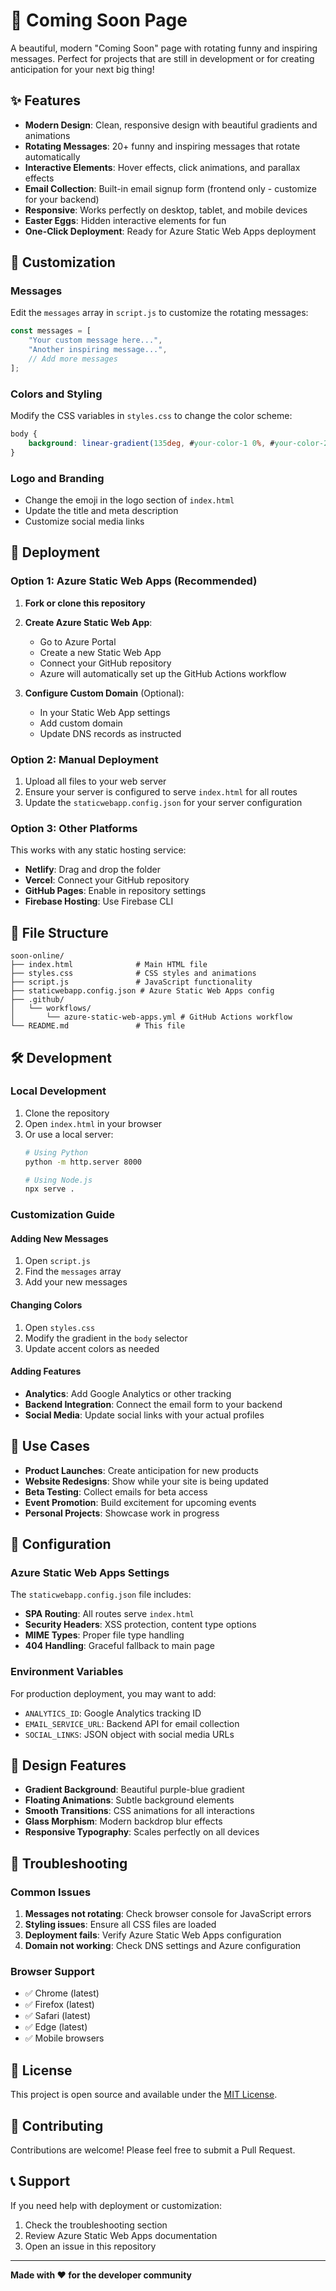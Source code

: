 # 🚀 Coming Soon Page

A beautiful, modern "Coming Soon" page with rotating funny and inspiring messages. Perfect for projects that are still in development or for creating anticipation for your next big thing!

## ✨ Features

- **Modern Design**: Clean, responsive design with beautiful gradients and animations
- **Rotating Messages**: 20+ funny and inspiring messages that rotate automatically
- **Interactive Elements**: Hover effects, click animations, and parallax effects
- **Email Collection**: Built-in email signup form (frontend only - customize for your backend)
- **Responsive**: Works perfectly on desktop, tablet, and mobile devices
- **Easter Eggs**: Hidden interactive elements for fun
- **One-Click Deployment**: Ready for Azure Static Web Apps deployment

## 🎨 Customization

### Messages
Edit the `messages` array in `script.js` to customize the rotating messages:

```javascript
const messages = [
    "Your custom message here...",
    "Another inspiring message...",
    // Add more messages
];
```

### Colors and Styling
Modify the CSS variables in `styles.css` to change the color scheme:

```css
body {
    background: linear-gradient(135deg, #your-color-1 0%, #your-color-2 100%);
}
```

### Logo and Branding
- Change the emoji in the logo section of `index.html`
- Update the title and meta description
- Customize social media links

## 🚀 Deployment

### Option 1: Azure Static Web Apps (Recommended)

1. **Fork or clone this repository**
2. **Create Azure Static Web App**:
   - Go to Azure Portal
   - Create a new Static Web App
   - Connect your GitHub repository
   - Azure will automatically set up the GitHub Actions workflow

3. **Configure Custom Domain** (Optional):
   - In your Static Web App settings
   - Add custom domain
   - Update DNS records as instructed

### Option 2: Manual Deployment

1. Upload all files to your web server
2. Ensure your server is configured to serve `index.html` for all routes
3. Update the `staticwebapp.config.json` for your server configuration

### Option 3: Other Platforms

This works with any static hosting service:
- **Netlify**: Drag and drop the folder
- **Vercel**: Connect your GitHub repository
- **GitHub Pages**: Enable in repository settings
- **Firebase Hosting**: Use Firebase CLI

## 📁 File Structure

```
soon-online/
├── index.html              # Main HTML file
├── styles.css              # CSS styles and animations
├── script.js               # JavaScript functionality
├── staticwebapp.config.json # Azure Static Web Apps config
├── .github/
│   └── workflows/
│       └── azure-static-web-apps.yml # GitHub Actions workflow
└── README.md               # This file
```

## 🛠️ Development

### Local Development
1. Clone the repository
2. Open `index.html` in your browser
3. Or use a local server:
   ```bash
   # Using Python
   python -m http.server 8000
   
   # Using Node.js
   npx serve .
   ```

### Customization Guide

#### Adding New Messages
1. Open `script.js`
2. Find the `messages` array
3. Add your new messages

#### Changing Colors
1. Open `styles.css`
2. Modify the gradient in the `body` selector
3. Update accent colors as needed

#### Adding Features
- **Analytics**: Add Google Analytics or other tracking
- **Backend Integration**: Connect the email form to your backend
- **Social Media**: Update social links with your actual profiles

## 🎯 Use Cases

- **Product Launches**: Create anticipation for new products
- **Website Redesigns**: Show while your site is being updated
- **Beta Testing**: Collect emails for beta access
- **Event Promotion**: Build excitement for upcoming events
- **Personal Projects**: Showcase work in progress

## 🔧 Configuration

### Azure Static Web Apps Settings

The `staticwebapp.config.json` file includes:
- **SPA Routing**: All routes serve `index.html`
- **Security Headers**: XSS protection, content type options
- **MIME Types**: Proper file type handling
- **404 Handling**: Graceful fallback to main page

### Environment Variables

For production deployment, you may want to add:
- `ANALYTICS_ID`: Google Analytics tracking ID
- `EMAIL_SERVICE_URL`: Backend API for email collection
- `SOCIAL_LINKS`: JSON object with social media URLs

## 🎨 Design Features

- **Gradient Background**: Beautiful purple-blue gradient
- **Floating Animations**: Subtle background elements
- **Smooth Transitions**: CSS animations for all interactions
- **Glass Morphism**: Modern backdrop blur effects
- **Responsive Typography**: Scales perfectly on all devices

## 🐛 Troubleshooting

### Common Issues

1. **Messages not rotating**: Check browser console for JavaScript errors
2. **Styling issues**: Ensure all CSS files are loaded
3. **Deployment fails**: Verify Azure Static Web Apps configuration
4. **Domain not working**: Check DNS settings and Azure configuration

### Browser Support

- ✅ Chrome (latest)
- ✅ Firefox (latest)
- ✅ Safari (latest)
- ✅ Edge (latest)
- ✅ Mobile browsers

## 📄 License

This project is open source and available under the [MIT License](LICENSE).

## 🤝 Contributing

Contributions are welcome! Please feel free to submit a Pull Request.

## 📞 Support

If you need help with deployment or customization:
1. Check the troubleshooting section
2. Review Azure Static Web Apps documentation
3. Open an issue in this repository

---

**Made with ❤️ for the developer community** 